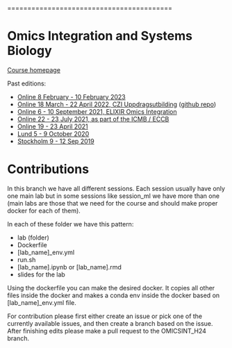 =========================================
# Omics Integration and Systems Biology 

[Course homepage](https://uppsala.instructure.com/courses/96642)

Past editions:
- [Online 8 February - 10 February 2023][8]
- [Online 18 March - 22 April 2022, CZI Uppdragsutbilding][6] ([github repo][7])  
- [Online 6 - 10 September 2021, ELIXIR Omics Integration][5]
- [Online 22 - 23 July 2021, as part of the ICMB / ECCB][4]
- [Online 19 - 23 April 2021][3]
- [Lund 5 - 9 October 2020][2]
- [Stockholm 9 - 12 Sep 2019][1]

[8]: https://uppsala.instructure.com/courses/75208
[7]: https://github.com/NBISweden/sms6012_CZIomicsint
[6]: https://uppsala.instructure.com/courses/67276
[5]: https://github.com/NBISweden/workshop_omics_integration/releases/tag/course2109
[4]: https://github.com/NBISweden/workshop_omicsint_ISMBECCB/
[3]: https://github.com/NBISweden/workshop_omics_integration/tree/course2104
[2]: https://github.com/NBISweden/workshop_omics_integration/tree/course2010
[1]: https://github.com/NBISweden/workshop_omics_integration/tree/c60abb4579849bb8a0acd756d1aa9e71125265ac


# Contributions
In this branch we have all different sessions. Each session usually have only one main lab but in some sessions like session_ml we have more than one (main labs are those that we need for the course and should make proper docker for each of them).

In each of these folder we have this pattern:
- lab (folder)
- Dockerfile
- [lab_name]_env.yml
- run.sh
- [lab_name].ipynb or [lab_name].rmd
- slides for the lab

Using the dockerfile you can make the desired docker. It copies all other files inside the docker and makes a conda env inside the docker based on [lab_name]_env.yml file.

For contribution please first either create an issue or pick one of the currently available issues, and then create a branch based on the issue. After finishing edits please make a pull request to the OMICSINT_H24 branch.
